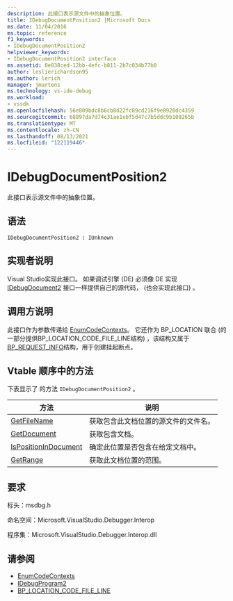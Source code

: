 ```yaml
---
description: 此接口表示源文件中的抽象位置。
title: IDebugDocumentPosition2 |Microsoft Docs
ms.date: 11/04/2016
ms.topic: reference
f1_keywords:
- IDebugDocumentPosition2
helpviewer_keywords:
- IDebugDocumentPosition2 interface
ms.assetid: 0e838ced-12bb-4efc-b811-2b7c034b77b0
author: leslierichardson95
ms.author: lerich
manager: jmartens
ms.technology: vs-ide-debug
ms.workload:
- vssdk
ms.openlocfilehash: 56e809bdc8b6cb8d22fc89cd216f9e8920dc4359
ms.sourcegitcommit: 68897da7d74c31ae1ebf5d47c7b5ddc9b108265b
ms.translationtype: MT
ms.contentlocale: zh-CN
ms.lasthandoff: 08/13/2021
ms.locfileid: "122119446"
---
```

# <a name="idebugdocumentposition2"></a>IDebugDocumentPosition2
此接口表示源文件中的抽象位置。

## <a name="syntax"></a>语法

```
IDebugDocumentPosition2 : IUnknown
```

## <a name="notes-for-implementers"></a>实现者说明
 Visual Studio实现此接口。 如果调试引擎 (DE) 必须像 DE 实现 [IDebugDocument2](../../../extensibility/debugger/reference/idebugdocument2.md) 接口一样提供自己的源代码， (也会实现此接口) 。

## <a name="notes-for-callers"></a>调用方说明
 此接口作为参数传递给 [EnumCodeContexts](../../../extensibility/debugger/reference/idebugprogram2-enumcodecontexts.md)。 它还作为 BP_LOCATION 联合 (的[](../../../extensibility/debugger/reference/bp-location.md)一部分提供BP_LOCATION_CODE_FILE_LINE结构) ，该结构又属于[](../../../extensibility/debugger/reference/bp-location-code-file-line.md) [BP_REQUEST_INFO](../../../extensibility/debugger/reference/bp-request-info.md)结构，用于创建挂起断点。

## <a name="methods-in-vtable-order"></a>Vtable 顺序中的方法
 下表显示了 的方法 `IDebugDocumentPosition2` 。

|方法|说明|
|------------|-----------------|
|[GetFileName](../../../extensibility/debugger/reference/idebugdocumentposition2-getfilename.md)|获取包含此文档位置的源文件的文件名。|
|[GetDocument](../../../extensibility/debugger/reference/idebugdocumentposition2-getdocument.md)|获取包含文档。|
|[IsPositionInDocument](../../../extensibility/debugger/reference/idebugdocumentposition2-ispositionindocument.md)|确定此位置是否包含在给定文档中。|
|[GetRange](../../../extensibility/debugger/reference/idebugdocumentposition2-getrange.md)|获取此文档位置的范围。|

## <a name="requirements"></a>要求
 标头：msdbg.h

 命名空间：Microsoft.VisualStudio.Debugger.Interop

 程序集：Microsoft.VisualStudio.Debugger.Interop.dll

## <a name="see-also"></a>请参阅
- [EnumCodeContexts](../../../extensibility/debugger/reference/idebugprogram2-enumcodecontexts.md)
- [IDebugProgram2](../../../extensibility/debugger/reference/idebugprogram2.md)
- [BP_LOCATION_CODE_FILE_LINE](../../../extensibility/debugger/reference/bp-location-code-file-line.md)
